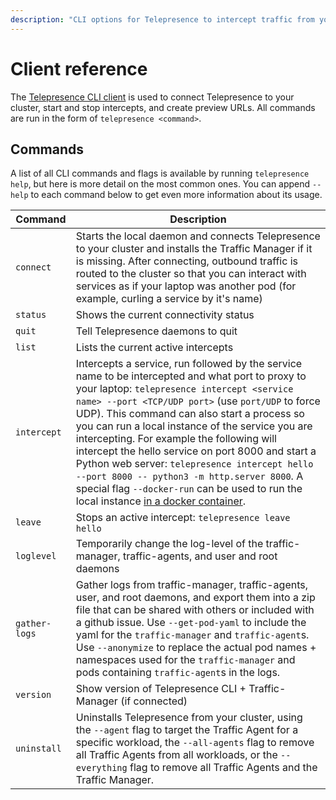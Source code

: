 ```yaml
---
description: "CLI options for Telepresence to intercept traffic from your Kubernetes cluster to code running on your laptop."
---
```


# Client reference

The [Telepresence CLI client](../quick-start.md) is used to connect Telepresence to your cluster, start and stop intercepts, and create preview URLs. All commands are run in the form of `telepresence <command>`.

## Commands

A list of all CLI commands and flags is available by running `telepresence help`, but here is more detail on the most common ones.
You can append `--help` to each command below to get even more information about its usage.

| Command              | Description                                                                                                                                                                                                                                                                                                                                                                                                                                                                                                                                                                                                        |
|----------------------|--------------------------------------------------------------------------------------------------------------------------------------------------------------------------------------------------------------------------------------------------------------------------------------------------------------------------------------------------------------------------------------------------------------------------------------------------------------------------------------------------------------------------------------------------------------------------------------------------------------------|
| `connect`            | Starts the local daemon and connects Telepresence to your cluster and installs the Traffic Manager if it is missing.  After connecting, outbound traffic is routed to the cluster so that you can interact with services as if your laptop was another pod (for example, curling a service by it's name)                                                                                                                                                                                                                                                                                                           |
| `status`             | Shows the current connectivity status                                                                                                                                                                                                                                                                                                                                                                                                                                                                                                                                                                              |
| `quit`               | Tell Telepresence daemons to quit                                                                                                                                                                                                                                                                                                                                                                                                                                                                                                                                                                                  |
| `list`               | Lists the current active intercepts                                                                                                                                                                                                                                                                                                                                                                                                                                                                                                                                                                                |
| `intercept`          | Intercepts a service, run followed by the service name to be intercepted and what port to proxy to your laptop: `telepresence intercept <service name> --port <TCP/UDP port>` (use `port/UDP` to force UDP). This command can also start a process so you can run a local instance of the service you are intercepting. For example the following will intercept the hello service on port 8000 and start a Python web server: `telepresence intercept hello --port 8000 -- python3 -m http.server 8000`. A special flag `--docker-run` can be used to run the local instance [in a docker container](docker-run.md). |
| `leave`              | Stops an active intercept: `telepresence leave hello`                                                                                                                                                                                                                                                                                                                                                                                                                                                                                                                                                              |
| `loglevel`           | Temporarily change the log-level of the traffic-manager, traffic-agents, and user and root daemons                                                                                                                                                                                                                                                                                                                                                                                                                                                                                                                 |
| `gather-logs`        | Gather logs from traffic-manager, traffic-agents, user, and root daemons, and export them into a zip file that can be shared with others or included with a github issue. Use `--get-pod-yaml` to include the yaml for the `traffic-manager` and `traffic-agent`s. Use `--anonymize` to replace the actual pod names + namespaces used for the `traffic-manager` and pods containing `traffic-agent`s in the logs.                                                                                                                                                                                                 |
| `version`            | Show version of Telepresence CLI + Traffic-Manager (if connected)                                                                                                                                                                                                                                                                                                                                                                                                                                                                                                                                                  |
| `uninstall`          | Uninstalls Telepresence from your cluster, using the `--agent` flag to target the Traffic Agent for a specific workload, the `--all-agents` flag to remove all Traffic Agents from all workloads, or the `--everything` flag to remove all Traffic Agents and the Traffic Manager.                                                                                                                                                                                                                                                                                                                                 |
